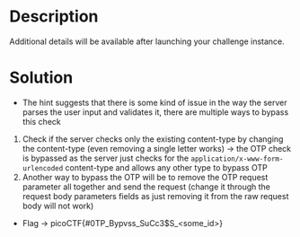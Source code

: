 # Description
Additional details will be available after launching your challenge instance.

# Solution
- The hint suggests that there is some kind of issue in the way the server parses the user input and validates it, there are multiple ways to bypass this check
1. Check if the server checks only the existing content-type by changing the content-type (even removing a single letter works) -> the OTP check is bypassed as the server just checks for the `application/x-www-form-urlencoded` content-type and allows any other type to bypass OTP
2. Another way to bypass the OTP will be to remove the OTP request parameter all together and send the request (change it through the request body parameters fields as just removing it from the raw request body will not work)
- Flag -> picoCTF{#0TP_Bypvss_SuCc3$S_<some_id>}